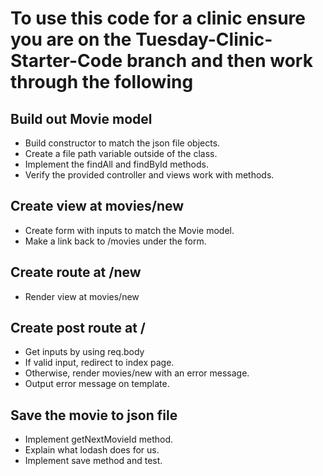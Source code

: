 # To use this code for a clinic ensure you are on the Tuesday-Clinic-Starter-Code branch and then work through the following

## Build out Movie model

- Build constructor to match the json file objects.
- Create a file path variable outside of the class.
- Implement the findAll and findById methods.
- Verify the provided controller and views work with methods.

## Create view at movies/new

- Create form with inputs to match the Movie model.
- Make a link back to /movies under the form.

## Create route at /new

- Render view at movies/new

## Create post route at /

- Get inputs by using req.body
- If valid input, redirect to index page.
- Otherwise, render movies/new with an error message.
- Output error message on template.

## Save the movie to json file

- Implement getNextMovieId method.
- Explain what lodash does for us.
- Implement save method and test.
